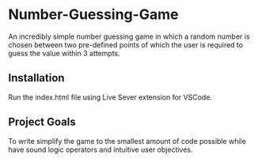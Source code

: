# Number-Guessing-Game
An incredibly simple number guessing game in which a random number is chosen between two pre-defined points of which the user is required to guess the value within 3 attempts.

## Installation
Run the index.html file using Live Sever extension for VSCode. 

## Project Goals
To write simplify the game to the smallest amount of code possible while have sound logic operators and intuitive user objectives.
